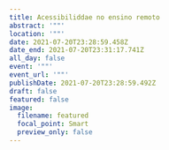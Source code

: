 ```yaml
---
title: Acessibiliddae no ensino remoto
abstract: '""'
location: '""'
date: 2021-07-20T23:28:59.458Z
date_end: 2021-07-20T23:31:17.741Z
all_day: false
event: '""'
event_url: '""'
publishDate: 2021-07-20T23:28:59.492Z
draft: false
featured: false
image:
  filename: featured
  focal_point: Smart
  preview_only: false
---
```

